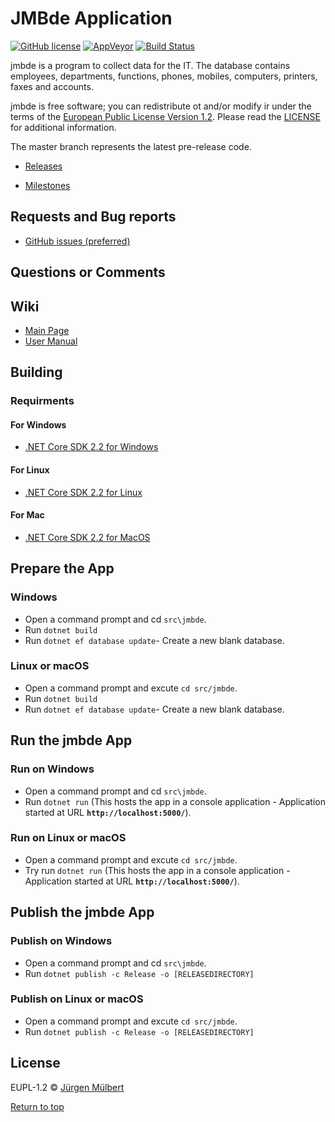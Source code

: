 # JMBde Application

[![GitHub license](https://img.shields.io/badge/license-EUPL-blue.svg)](https://joinup.ec.europa.eu/page/eupl-text-11-12)
[![AppVeyor](https://ci.appveyor.com/api/projects/status/ja8a7j6jscj7k3xa/branch/master?svg=true)](https://ci.appveyor.com/project/jmuelbert/jmbde-aspnet)
[![Build Status](https://travis-ci.org/jmuelbert/jmbde-aspnet.svg?branch=master)](https://travis-ci.org/jmuelbert/jmbde-aspnet)

jmbde is a program to collect data for the IT. The database contains employees, departments, functions, phones, mobiles, computers, printers, faxes and accounts.

jmbde is free software; you can redistribute ot and/or modify ir under the terms
of the [European Public License Version 1.2](https://joinup.ec.europa.eu/page/eupl-text-11-12).
Please read the [LICENSE](https://github.com/jmuelbert/jmbde-aspnet/blob/master/LICENSE.EUPL-1_2.txt) for additional information.

The master branch represents the latest pre-release code.

- [Releases](https://github.com/jmuelbert/jmbde-aspnet/releases)

- [Milestones](https://github.com/jmuelbert/jmbde-aspnet/milestones)

## Requests and Bug reports

- [GitHub issues (preferred)](https://github.com/jmuelbert/jmbde-aspnet/issues)

## Questions or Comments

## Wiki

- [Main Page](https://github.com/jmuelbert/jmbde-aspnet/wiki)
- [User Manual](http://jmuelbert.github.io/jmbde-aspnet/)

## Building

### Requirments

#### For Windows

- [.NET Core SDK 2.2 for Windows](https://www.microsoft.com/net/download/windows)

#### For Linux

- [.NET Core SDK 2.2 for Linux](https://www.microsoft.com/net/download/linux)

#### For Mac

- [.NET Core SDK 2.2 for MacOS](https://www.microsoft.com/net/download/macos)

## Prepare the App

### Windows

- Open a command prompt and cd `src\jmbde`.
- Run `dotnet build`
- Run `dotnet ef database update`- Create a new blank database.

### Linux or macOS

- Open a command prompt and excute `cd src/jmbde`.
- Run `dotnet build`
- Run `dotnet ef database update`- Create a new blank database.

## Run the jmbde App

### Run on Windows

- Open a command prompt and cd `src\jmbde`.
- Run `dotnet run` (This hosts the app in a console application - Application started at URL **`http://localhost:5000/`**).

### Run on Linux or macOS

- Open a command prompt and excute `cd src/jmbde`.
- Try run `dotnet run` (This hosts the app in a console application - Application started at URL **`http://localhost:5000/`**).

## Publish the jmbde App

### Publish on Windows

- Open a command prompt and cd `src\jmbde`.
- Run `dotnet publish -c Release -o [RELEASEDIRECTORY]`

### Publish on Linux or macOS

- Open a command prompt and excute `cd src/jmbde`.
- Run `dotnet publish -c Release -o [RELEASEDIRECTORY]`

## License

EUPL-1.2 © [Jürgen Mülbert](https:/github.com/jmuelbert/jmbde-aspnet/)

[Return to top](#top)
